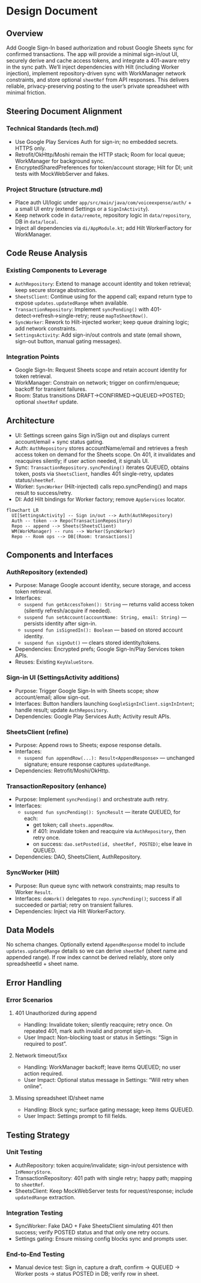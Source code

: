 # Design Document

## Overview

Add Google Sign-In based authorization and robust Google Sheets sync for confirmed transactions. The app will provide a minimal sign-in/out UI, securely derive and cache access tokens, and integrate a 401-aware retry in the sync path. We’ll inject dependencies with Hilt (including Worker injection), implement repository-driven sync with WorkManager network constraints, and store optional `sheetRef` from API responses. This delivers reliable, privacy-preserving posting to the user’s private spreadsheet with minimal friction.

## Steering Document Alignment

### Technical Standards (tech.md)
- Use Google Play Services Auth for sign-in; no embedded secrets. HTTPS only.
- Retrofit/OkHttp/Moshi remain the HTTP stack; Room for local queue; WorkManager for background sync.
- EncryptedSharedPreferences for token/account storage; Hilt for DI; unit tests with MockWebServer and fakes.

### Project Structure (structure.md)
- Place auth UI/logic under `app/src/main/java/com/voiceexpense/auth/` + a small UI entry (extend Settings or a `SignInActivity`).
- Keep network code in `data/remote`, repository logic in `data/repository`, DB in `data/local`.
- Inject all dependencies via `di/AppModule.kt`; add Hilt WorkerFactory for WorkManager.

## Code Reuse Analysis

### Existing Components to Leverage
- `AuthRepository`: Extend to manage account identity and token retrieval; keep secure storage abstraction.
- `SheetsClient`: Continue using for the append call; expand return type to expose `updates.updatedRange` when available.
- `TransactionRepository`: Implement `syncPending()` with 401-detect→refresh→single-retry; reuse `mapToSheetRow()`.
- `SyncWorker`: Rework to Hilt-injected worker; keep queue draining logic; add network constraints.
- `SettingsActivity`: Add sign-in/out controls and state (email shown, sign-out button, manual gating messages).

### Integration Points
- Google Sign-In: Request Sheets scope and retain account identity for token retrieval.
- WorkManager: Constrain on network; trigger on confirm/enqueue; backoff for transient failures.
- Room: Status transitions DRAFT→CONFIRMED→QUEUED→POSTED; optional `sheetRef` update.

## Architecture

- UI: Settings screen gains Sign in/Sign out and displays current account/email + sync status gating.
- Auth: `AuthRepository` stores accountName/email and retrieves a fresh access token on demand for the Sheets scope. On 401, it invalidates and reacquires silently; if user action needed, it signals UI.
- Sync: `TransactionRepository.syncPending()` iterates QUEUED, obtains token, posts via `SheetsClient`, handles 401 single-retry, updates status/`sheetRef`.
- Worker: `SyncWorker` (Hilt-injected) calls repo.syncPending() and maps result to success/retry.
- DI: Add Hilt bindings for Worker factory; remove `AppServices` locator.

```mermaid
flowchart LR
  UI[SettingsActivity] -- Sign in/out --> Auth(AuthRepository)
  Auth -- token --> Repo(TransactionRepository)
  Repo -- append --> Sheets(SheetsClient)
  WM(WorkManager) -- runs --> Worker(SyncWorker)
  Repo -- Room ops --> DB[(Room: transactions)]
```

## Components and Interfaces

### AuthRepository (extended)
- Purpose: Manage Google account identity, secure storage, and access token retrieval.
- Interfaces:
  - `suspend fun getAccessToken(): String` — returns valid access token (silently refresh/acquire if needed).
  - `suspend fun setAccount(accountName: String, email: String)` — persists identity after sign-in.
  - `suspend fun isSignedIn(): Boolean` — based on stored account identity.
  - `suspend fun signOut()` — clears stored identity/tokens.
- Dependencies: Encrypted prefs; Google Sign-In/Play Services token APIs.
- Reuses: Existing `KeyValueStore`.

### Sign-in UI (SettingsActivity additions)
- Purpose: Trigger Google Sign-In with Sheets scope; show account/email; allow sign-out.
- Interfaces: Button handlers launching `GoogleSignInClient.signInIntent`; handle result; update `AuthRepository`.
- Dependencies: Google Play Services Auth; Activity result APIs.

### SheetsClient (refine)
- Purpose: Append rows to Sheets; expose response details.
- Interfaces:
  - `suspend fun appendRow(...): Result<AppendResponse>` — unchanged signature; ensure response captures `updatedRange`.
- Dependencies: Retrofit/Moshi/OkHttp.

### TransactionRepository (enhance)
- Purpose: Implement `syncPending()` and orchestrate auth retry.
- Interfaces:
  - `suspend fun syncPending(): SyncResult` — iterate QUEUED, for each:
    - get token; call `sheets.appendRow`.
    - if 401: invalidate token and reacquire via `AuthRepository`, then retry once.
    - on success: `dao.setPosted(id, sheetRef, POSTED)`; else leave in QUEUED.
- Dependencies: DAO, SheetsClient, AuthRepository.

### SyncWorker (Hilt)
- Purpose: Run queue sync with network constraints; map results to Worker `Result`.
- Interfaces: `doWork()` delegates to `repo.syncPending()`; success if all succeeded or partial; retry on transient failures.
- Dependencies: Inject via Hilt WorkerFactory.

## Data Models

No schema changes. Optionally extend `AppendResponse` model to include `updates.updatedRange` details so we can derive `sheetRef` (sheet name and appended range). If row index cannot be derived reliably, store only spreadsheetId + sheet name.

## Error Handling

### Error Scenarios
1. 401 Unauthorized during append
   - Handling: Invalidate token; silently reacquire; retry once. On repeated 401, mark auth invalid and prompt sign-in.
   - User Impact: Non-blocking toast or status in Settings: “Sign in required to post”.

2. Network timeout/5xx
   - Handling: WorkManager backoff; leave items QUEUED; no user action required.
   - User Impact: Optional status message in Settings: “Will retry when online”.

3. Missing spreadsheet ID/sheet name
   - Handling: Block sync; surface gating message; keep items QUEUED.
   - User Impact: Settings prompt to fill fields.

## Testing Strategy

### Unit Testing
- AuthRepository: token acquire/invalidate; sign-in/out persistence with `InMemoryStore`.
- TransactionRepository: 401 path with single retry; happy path; mapping to `sheetRef`.
- SheetsClient: Keep MockWebServer tests for request/response; include `updatedRange` extraction.

### Integration Testing
- SyncWorker: Fake DAO + Fake SheetsClient simulating 401 then success; verify POSTED status and that only one retry occurs.
- Settings gating: Ensure missing config blocks sync and prompts user.

### End-to-End Testing
- Manual device test: Sign in, capture a draft, confirm → QUEUED → Worker posts → status POSTED in DB; verify row in sheet.
